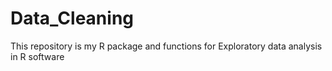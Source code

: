 # Data_Cleaning
This repository is my R package and functions for Exploratory data analysis in R software
